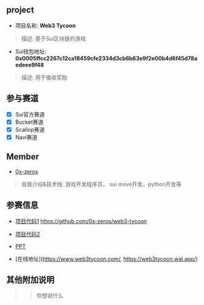 ## project
- 项目名称: **Web3 Tycoon**
> 描述: 基于Sui区块链的游戏
- Sui钱包地址: **0x0005ffcc2267c12ca18459cfe2334d3cb6b63e9f2e00b4d6f45d78aedeee9f48**
> 描述: 用于接收奖励

## 参与赛道
- [x] Sui官方赛道
- [x] Bucket赛道
- [x] Scallop赛道
- [x] Navi赛道

## Member
- [0x-zeros](https://github.com/0x-zeros)
> 自我介绍&技术栈: 游戏开发程序员， sui move开发，python开发等

## 参赛信息
- [项目代码1](*8) https://github.com/0x-zeros/web3-tycoon
- [项目代码2](**)

- [PPT]()
- [在线地址](https://www.web3tycoon.com/, https://web3tycoon.wal.app/)

## 其他附加说明
>> 你想说什么
